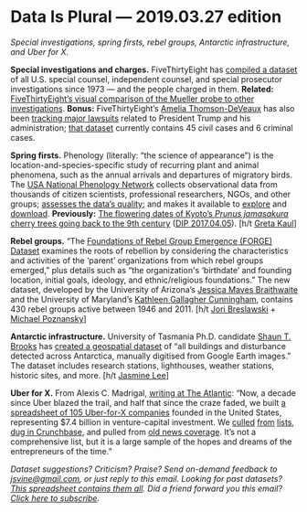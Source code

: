 Data Is Plural — 2019.03.27 edition
===================================

*Special investigations, spring firsts, rebel groups, Antarctic infrastructure, and Uber for X.*


__Special investigations and charges.__ FiveThirtyEight has [compiled a dataset](https://github.com/fivethirtyeight/data/tree/master/russia-investigation) of all U.S. special counsel, independent counsel, and special prosecutor investigations since 1973 — and the people charged in them. __Related:__ [FiveThirtyEight’s visual comparison of the Mueller probe to other investigations](https://projects.fivethirtyeight.com/russia-investigation/). __Bonus:__ FiveThirtyEight’s [Amelia Thomson-DeVeaux](http://ameliatd.com/about) has also been [tracking major lawsuits](https://fivethirtyeight.com/features/what-trumps-legal-battles-tell-us-about-presidential-power/) related to President Trump and his administration; [that dataset](https://github.com/fivethirtyeight/data/tree/master/trump-lawsuits) currently contains 45 civil cases and 6 criminal cases.


__Spring firsts.__ Phenology (literally: “the science of appearance”) is the location-and-species-specific study of recurring plant and animal phenomena, such as the annual arrivals and departures of migratory birds. The [USA National Phenology Network](https://www.usanpn.org/home) collects observational data from thousands of citizen scientists, professional researchers, NGOs, and other groups; [assesses the data’s quality](https://www.usanpn.org/data/quality); and makes it available to [explore](https://www.usanpn.org/data) and [download](https://www.usanpn.org/data/observational). __Previously:__ [The flowering dates of Kyoto’s *Prunus jamasakura* cherry trees going back to the 9th century](http://atmenv.envi.osakafu-u.ac.jp/aono/kyophenotemp4/) ([DIP 2017.04.05](https://tinyletter.com/data-is-plural/letters/data-is-plural-2017-04-05-edition)). [h/t [Greta Kaul](https://twitter.com/gretakaul/status/1103324884363628544)]


__Rebel groups.__ “The [Foundations of Rebel Group Emergence (FORGE) Dataset](https://www.jessicamaves.com/forge.html) examines the roots of rebellion by considering the characteristics and activities of the ‘parent’ organizations from which rebel groups emerged,” plus details such as “the organization's ‘birthdate’ and founding location, initial goals, ideology, and ethnic/religious foundations.” The new dataset, developed by the University of Arizona’s [Jessica Maves Braithwaite](https://www.jessicamaves.com/) and the University of Maryland’s [Kathleen Gallagher Cunningham](http://www.kathleengallaghercunningham.com/), contains 430 rebel groups active between 1946 and 2011. [h/t [Jori Breslawski](https://twitter.com/BreslawskiJori/status/1108700123763224576) + [Michael Poznansky](https://twitter.com/m_poznansky/status/1108384572033642498)]


__Antarctic infrastructure.__ University of Tasmania Ph.D. candidate [Shaun T. Brooks](https://twitter.com/shauntbrooks) has [created a geospatial dataset](https://data.aad.gov.au/metadata/records/AAS_5134_Antarctic_Disturbance_Footprint) of “all buildings and disturbance detected across Antarctica, manually digitised from Google Earth images.” The dataset includes research stations, lighthouses, weather stations, historic sites, and more. [h/t [Jasmine Lee](https://twitter.com/JaszzyJas/status/1102692597384937472)]


__Uber for X.__ From Alexis C. Madrigal, [writing at The Atlantic](https://www.theatlantic.com/technology/archive/2019/03/what-happened-uber-x-companies/584236/): “Now, a decade since Uber blazed the trail, and half that since the craze faded, we built [a spreadsheet of 105 Uber-for-X companies](https://docs.google.com/spreadsheets/d/1qPcpQ9rk08JhEApPSr2jSfJtSWa8RH0ANPibtWuRnh0/edit?usp=sharing) founded in the United States, representing $7.4 billion in venture-capital investment. We [culled](https://jungleworks.com/11-uber-for-x-startups-that-failed-are-you-making-the-same-mistakes/) [from](https://www.quora.com/Uber-for-X-What-startups-are-working-on-Uber-for-X) [lists](https://www.producthunt.com/e/uber-for-x), [dug in Crunchbase](https://news.crunchbase.com/news/upcounsel-raises-12m-series-b-connect-lawyers-businesses/), and pulled from [old news coverage](https://www.wired.com/2015/10/why-homejoy-failed/). It’s not a comprehensive list, but it is a large sample of the hopes and dreams of the entrepreneurs of the time.”


*Dataset suggestions? Criticism? Praise? Send on-demand feedback to <jsvine@gmail.com>, or just reply to this email. Looking for past datasets? [This spreadsheet contains them all](https://docs.google.com/spreadsheets/d/1wZhPLMCHKJvwOkP4juclhjFgqIY8fQFMemwKL2c64vk). Did a friend forward you this email? [Click here to subscribe](https://tinyletter.com/data-is-plural).*